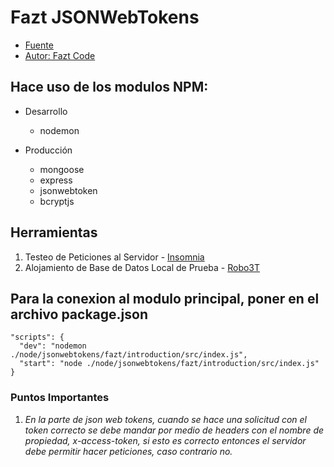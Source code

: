 # Fazt JSONWebTokens

  - [Fuente](https://www.youtube.com/watch?v=qckBlIfOnlA&feature=youtu.be&fbclid=IwAR0-WYN1c3aLt8iduosVmsYW4IonEtqPstbb2QbEMKdBFNKtHGJxbyEBtJU)
  - [Autor: Fazt Code](https://www.youtube.com/channel/UCMn28O1sQGochG94HdlthbA)


## Hace uso de los modulos NPM: 

  - Desarrollo
    - nodemon

  - Producción
    - mongoose
    - express
    - jsonwebtoken
    - bcryptjs

## Herramientas

  1. Testeo de Peticiones al Servidor
    - [Insomnia](https://insomnia.rest/)
  2. Alojamiento de Base de Datos Local de Prueba
    - [Robo3T](https://robomongo.org)


## Para la conexion al modulo principal, poner en el archivo package.json
```
"scripts": {
  "dev": "nodemon ./node/jsonwebtokens/fazt/introduction/src/index.js",
  "start": "node ./node/jsonwebtokens/fazt/introduction/src/index.js"
}

```

### Puntos Importantes
  1. *En la parte de json web tokens, cuando se hace una solicitud con el token correcto se debe mandar por medio de headers con el nombre de propiedad, x-access-token, si esto es correcto entonces el servidor debe permitir hacer peticiones, caso contrario no.*

